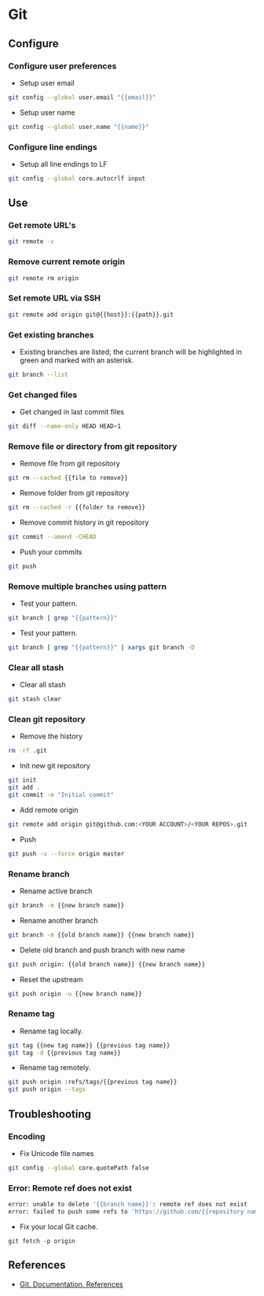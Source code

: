 # Git

## Configure

### Configure user preferences

- Setup user email

```bash
git config --global user.email "{{email}}"
```

- Setup user name

```bash
git config --global user.name "{{name}}"
```

### Configure line endings

- Setup all line endings to LF

```bash
git config --global core.autocrlf input
```

## Use

### Get remote URL's

```bash
git remote -v
```

### Remove current remote origin

```bash
git remote rm origin
```

### Set remote URL via SSH

```bash
git remote add origin git@{{host}}:{{path}}.git
```

### Get existing branches

- Existing branches are listed; the current branch will be highlighted in green and marked with an asterisk.

```bash
git branch --list
```

### Get changed files

- Get changed in last commit files

```bash
git diff --name-only HEAD HEAD~1
```

### Remove file or directory from git repository

- Remove file from git repository

```bash
git rm --cached {{file to remove}}
```

- Remove folder from git repository

```bash
git rm --cached -r {{folder to remove}}
```

- Remove commit history in git repository

```bash
git commit --amend -CHEAD
```

- Push your commits

```bash
git push
```

### Remove multiple branches using pattern

- Test your pattern.

```bash
git branch | grep "{{pattern}}"
```

- Test your pattern.

```bash
git branch | grep "{{pattern}}" | xargs git branch -D
```

### Clear all stash

- Clear all stash

```bash
git stash clear
```

### Clean git repository

- Remove the history

```bash
rm -rf .git
```

- Init new git repository

```bash
git init
git add .
git commit -m "Initial commit"
```

- Add remote origin

```bash
git remote add origin git@github.com:<YOUR ACCOUNT>/<YOUR REPOS>.git
```

- Push

```bash
git push -u --force origin master
```

### Rename branch

- Rename active branch

```bash
git branch -m {{new branch name}}
```

- Rename another branch

```bash
git branch -m {{old branch name}} {{new branch name}}
```

- Delete old branch and push branch with new name

```bash
git push origin: {{old branch name}} {{new branch name}}
```

- Reset the upstream

```bash
git push origin -u {{new branch name}}
```

### Rename tag

- Rename tag locally.

```bash
git tag {{new tag name}} {{previous tag name}}
git tag -d {{previous tag name}}
```

- Rename tag remotely.

```bash
git push origin :refs/tags/{{previous tag name}}
git push origin --tags
```

## Troubleshooting

### Encoding

- Fix Unicode file names

```bash
git config --global core.quotePath false
```

### Error: Remote ref does not exist

```bash
error: unable to delete '{{branch name}}': remote ref does not exist
error: failed to push some refs to 'https://github.com/{{repository name}}.git'
```

- Fix your local Git cache.

```
git fetch -p origin
```

## References

* [Git. Documentation. References](https://git-scm.com/docs)

